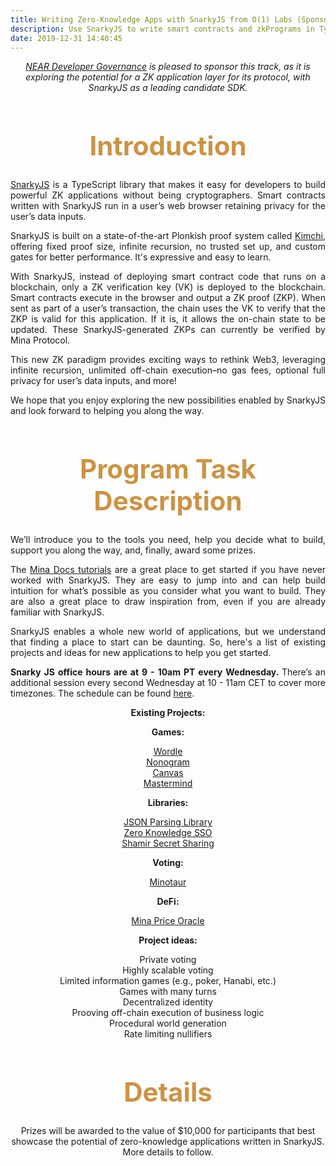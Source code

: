 ```yaml
---
title: Writing Zero-Knowledge Apps with SnarkyJS from O(1) Labs (Sponsored by NEAR Dev GovTrack)
description: Use SnarkyJS to write smart contracts and zkPrograms in TypeScript.
date: 2019-12-31 14:40:45
---
```


<div style="text-align: center">
 <p><em><a href="https://www.neardevgov.org/">NEAR Developer Governance</a> is pleased to sponsor this track, as it is exploring the potential for a ZK application layer for its protocol, with SnarkyJS as a leading candidate SDK.</em></p>
</div>

<div style="text-align: center;">
  <h1 style="font-weight: bold; font-size: 3em; color: #CB9445;">Introduction
</h1>

<div style="text-align: justify">
  <p>
  <a href="https://docs.minaprotocol.com/zkapps/">SnarkyJS</a> is a TypeScript library that makes it easy for developers to build powerful ZK applications without being cryptographers. Smart contracts written with SnarkyJS run in a user’s web browser retaining privacy for the user’s data inputs. 
  </p>
  <p>
  SnarkyJS is built on a state-of-the-art Plonkish proof system called <a href="https://o1-labs.github.io/proof-systems/">Kimchi</a>, offering fixed proof size, infinite recursion, no trusted set up, and custom gates for better performance. It's expressive and easy to learn.
  </p>
  <p>
  With SnarkyJS, instead of deploying smart contract code that runs on a blockchain, only a ZK verification key (VK) is deployed to the blockchain. Smart contracts execute in the browser and output a ZK proof (ZKP). When sent as part of a user’s transaction, the chain uses the VK to verify that the ZKP is valid for this application. If it is, it allows the on-chain state to be updated. These SnarkyJS-generated ZKPs can currently be verified by Mina Protocol.
  </p>
  <p>
  This new ZK paradigm provides exciting ways to rethink Web3, leveraging infinite recursion, unlimited off-chain execution–no gas fees, optional full privacy for user’s data inputs, and more!
  </p>
  <p>
  We hope that you enjoy exploring the new possibilities enabled by SnarkyJS and look forward to helping you along the way.
  </p>
</div>





<div style="text-align: center;">
  <h1 style="font-weight: bold; font-size: 3em; color: #CB9445;">Program Task Description</h1>
</div>


<div style="text-align: justify">
 <p> 
We’ll introduce you to the tools you need, help you decide what to build, support you along the way, and, finally, award some prizes.
 </p>
  <p>
  The <a href="https://docs.minaprotocol.com/zkapps/tutorials/hello-world">Mina Docs tutorials</a> are a great place to get started if you have never worked with SnarkyJS. They are easy to jump into and can help build intuition for what’s possible as you consider what you want to build. They are also a great place to draw inspiration from, even if you are already familiar with SnarkyJS.
</p>
 <p>
 SnarkyJS enables a whole new world of applications, but we understand that finding a place to start can be daunting. So, here's a list of existing projects and ideas for new applications to help you get started.</p>
 
 <p> <b> Snarky JS office hours are at 9 - 10am PT every Wednesday. </b> There’s an additional session every second Wednesday at 10 - 11am CET to cover more timezones. The schedule can be found <a href = "https://lu.ma/mina">here</a>.</p>

 </div>

 <div style="text-align: center">
 <p><b>Existing Projects:</b>
 </p>
 <p><b>Games:</b>
 </p>
 <p><a href="https://zkappsformina.com/zkapp/zkignite-cohort-0-wordle-by-tr4d31/">Wordle</a><br>
<a href="https://zkappsformina.com/zkapp/zkapp-nonogram/">Nonogram</a><br>
<a href="https://zkappsformina.com/zkapp/berkeley-testnet-wip-zkapp-canvas/">Canvas</a><br>
<a href="https://zkappsformina.com/zkapp/zkapp-mastermind/">Mastermind</a><br>

 </p>

  <p>
<b>Libraries:</b>
</p>
 <p><a href="https://zkappsformina.com/zkapp/zk-builders-program-nov-dec-22-dynamic-arrays-and-json-parsing-in-snarkyjs/">JSON Parsing Library</a><br>
<a href="https://zkappsformina.com/zkapp/zk-builders-program-nov-dec-22-zero-knowledge-sso/">Zero Knowledge SSO</a><br>
<a href="https://zkappsformina.com/zkapp/zk-builders-program-nov-dec-22-shamir-secret-sharing-and-bonus-project/">Shamir Secret Sharing</a><br>
 </p>

  <p>
<b>Voting:</b>
</p>
 <p><a href="https://zkappsformina.com/zkapp/zkapp-minataur/">Minotaur</a><br>
 </p>

 <p>
<b>DeFi:</b>
</p>
 <p><a href="https://zkappsformina.com/zkapp/zk-builders-program-nov-dec-22-mina-price-oracle/">Mina Price Oracle</a><br>
 </p>

 <p>
<b>Project ideas:</b>
</p>
 <p>Private voting<br>
 Highly scalable voting<br>
Limited information games (e.g., poker, Hanabi, etc.)<br>
Games with many turns<br>
Decentralized identity<br>
Prooving off-chain execution of business logic<br>
Procedural world generation<br>
Rate limiting nullifiers<br>
 </p>
 </div>

<div style="text-align: center;">
  <h1 style="font-weight: bold; font-size: 3em; color: #CB9445;">Details</h1>
</div>

<div style="text-align: center">
 <p> 
 Prizes will be awarded to the value of $10,000 for participants that best showcase the potential of zero-knowledge applications written in SnarkyJS. More details to follow. </p>
 </div>

